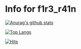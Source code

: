 # Info for f1r3_r41n
[![Anurag's github stats](https://github-readme-stats.vercel.app/api?username=neicebee&show_icons=true&theme=Gradient)](https://github.com/anuraghazra/github-readme-stats)

[![Top Langs](https://github-readme-stats.vercel.app/api/top-langs/?username=neicebee&layout=compact)](https://github.com/anuraghazra/github-readme-stats)

[![Hits](https://hits.seeyoufarm.com/api/count/incr/badge.svg?url=https%3A%2F%2Fgithub.com%2Fneicebee&count_bg=%23FF8383&title_bg=%23BEFF00&icon=&icon_color=%23B7FFF8&title=hits&edge_flat=false)](https://hits.seeyoufarm.com)

